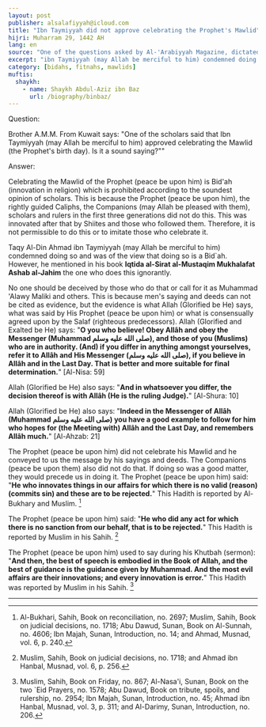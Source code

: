```yaml
---
layout: post
publisher: alsalafiyyah@icloud.com
title: "Ibn Taymiyyah did not approve celebrating the Prophet's Mawlid"
hijri: Muharram 29, 1442 AH
lang: en
source: "One of the questions asked by Al-'Arabiyyah Magazine, dictated by His Eminence on 29/5/1417 A.H."
excerpt: "ibn Taymiyyah (may Allah be merciful to him) condemned doing so and was of the view that doing so is a Bid`ah. However, he mentioned in his book Iqtida al-Sirat al-Mustaqim Mukhalafat Ashab al-Jahim the one who does this ignorantly."
category: [bidahs, fitnahs, mawlids]
muftis:
  shaykh: 
    - name: Shaykh Abdul-Aziz ibn Baz
      url: /biography/binbaz/
---
```



Question:

Brother A.M.M. From Kuwait says: "One of the scholars said that Ibn Taymiyyah (may Allah be merciful to him) approved celebrating the Mawlid (the Prophet's birth day). Is it a sound saying?""
 
Answer:

Celebrating the Mawlid of the Prophet (peace be upon him) is Bid'ah (innovation in religion) which is prohibited according to the soundest opinion of scholars. This is because the Prophet (peace be upon him), the rightly guided Caliphs, the Companions (may Allah be pleased with them), scholars and rulers in the first three generations did not do this. This was innovated after that by Shiites and those who followed them. Therefore, it is not permissible to do this or to imitate those who celebrate it. 

Taqy Al-Din Ahmad ibn Taymiyyah (may Allah be merciful to him) condemned doing so and was of the view that doing so is a Bid`ah. However, he mentioned in his book **Iqtida al-Sirat al-Mustaqim Mukhalafat Ashab al-Jahim** the one who does this ignorantly. 

No one should be deceived by those who do that or call for it as Muhammad 'Alawy Maliki and others. This is because men's saying and deeds can not be cited as evidence, but the evidence is what Allah (Glorified be He) says, what was said by His Prophet (peace be upon him) or what is consensually agreed upon by the Salaf (righteous predecessors). Allah (Glorified and Exalted be He) says: "**O you who believe! Obey Allâh and obey the Messenger (Muhammad صلى الله عليه وسلم), and those of you (Muslims) who are in authority. (And) if you differ in anything amongst yourselves, refer it to Allâh and His Messenger (صلى الله عليه وسلم), if you believe in Allâh and in the Last Day. That is better and more suitable for final determination.**" [Al-Nisa: 59]

Allah (Glorified be He) also says: "**And in whatsoever you differ, the decision thereof is with Allâh (He is the ruling Judge).**" [Al-Shura: 10]

Allah (Glorified be He) also says: "**Indeed in the Messenger of Allâh (Muhammad صلى الله عليه وسلم) you have a good example to follow for him who hopes for (the Meeting with) Allâh and the Last Day, and remembers Allâh much.**" [Al-Ahzab: 21]
 
The Prophet (peace be upon him) did not celebrate his Mawlid and he conveyed to us the message by his sayings and deeds. The Companions (peace be upon them) also did not do that. If doing so was a good matter, they would precede us in doing it. The Prophet (peace be upon him) said: "**He who innovates things in our affairs for which there is no valid (reason) (commits sin) and these are to be rejected.**" This Hadith is reported by Al-Bukhary and Muslim. [^1] 

The Prophet (peace be upon him) said: "**He who did any act for which there is no sanction from our behalf, that is to be rejected.**" This Hadith is reported by Muslim in his Sahih. [^2]

The Prophet (peace be upon him) used to say during his Khutbah (sermon): "**And then, the best of speech is embodied in the Book of Allah, and the best of guidance is the guidance given by Muhammad. And the most evil affairs are their innovations; and every innovation is error.**" This Hadith was reported by Muslim in his Sahih. [^3]
 
---

[^1]: Al-Bukhari, Sahih, Book on reconciliation, no. 2697; Muslim, Sahih, Book on judicial decisions, no. 1718; Abu Dawud, Sunan, Book on Al-Sunnah, no. 4606; Ibn Majah, Sunan, Introduction, no. 14; and Ahmad, Musnad, vol. 6, p. 240.
[^2]: Muslim, Sahih, Book on judicial decisions, no. 1718; and Ahmad ibn Hanbal, Musnad, vol. 6, p. 256.
[^3]: Muslim, Sahih, Book on Friday, no. 867; Al-Nasa'i, Sunan, Book on the two `Eid Prayers, no. 1578; Abu Dawud, Book on tribute, spoils, and rulership, no. 2954; Ibn Majah, Sunan, Introduction, no. 45; Ahmad ibn Hanbal, Musnad, vol. 3, p. 311; and Al-Darimy, Sunan, Introduction, no. 206.
